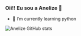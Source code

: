 ### Oii!! Eu sou a Anelize 👋

- 🌱 I’m currently learning python

![Anelize GitHub stats](https://github-readme-stats.vercel.app/api?username=anelizemeneses&show_icons=true&theme=synthwave)



